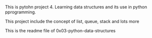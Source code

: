 This is pytohn project 4. Learning data structures and its use in python pprogramming.

This project include the concept of list, queue, stack and lots more

This is the readme file of 0x03-python-data-structures
